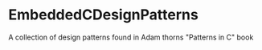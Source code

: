 # EmbeddedCDesignPatterns
A collection of design patterns found in Adam thorns "Patterns in C" book
